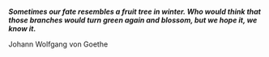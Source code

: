 _**Sometimes our fate resembles a fruit tree in winter. Who would think that those branches would turn green again and blossom, but we hope it, we know it.**_

Johann Wolfgang von Goethe